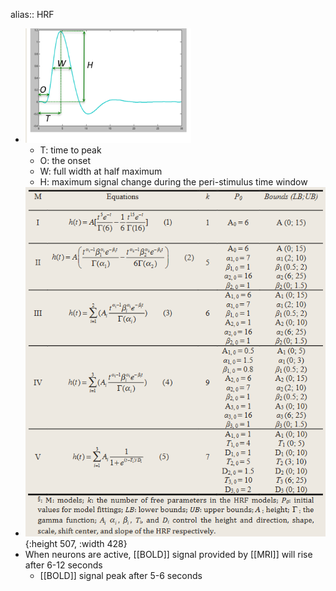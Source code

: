 alias:: HRF

- ![image.png](../assets/image_1729011663067_0.png)
	- T: time to peak
	- O: the onset
	- W: full width at half maximum
	- H: maximum signal change during the peri-stimulus time window
- ![image.png](../assets/image_1729357611652_0.png){:height 507, :width 428}
- When neurons are active, [[BOLD]] signal provided by [[MRI]] will rise after 6-12 seconds
	- [[BOLD]] signal peak after 5-6 seconds